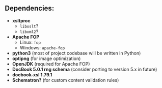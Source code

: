 ## Dependencies:
- **xsltproc**
    - `libxslt`?
    - `libxml2`?
- **Apache FOP**
    - Linux: `fop`
    - Windows: `apache-fop`
- **python3** (most of project codebase will be written in Python)
- **optipng** (for image optimization)
- **OpenJDK** (required for Apache FOP)
- **DocBook 5.0.1 rng schema** (consider porting to version 5.x in future)
- **docbook-xsl 1.79.1**
- **Schematron?** (for custom content validation rules)